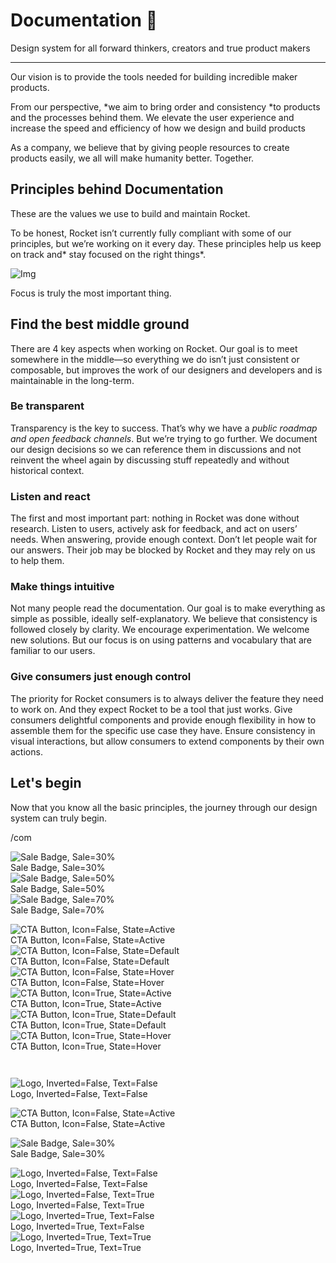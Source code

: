 
# Documentation 🚀

Design system for all forward thinkers, creators and true product makers

---

Our vision is to provide the tools needed for building incredible maker products.

From our perspective, *we aim to bring order and consistency *to products and the processes behind them. We elevate the user experience and increase the speed and efficiency of how we design and build products

As a company, we believe that by giving people resources to create products easily, we all will make humanity better. Together.

## Principles behind Documentation

These are the values we use to build and maintain Rocket.

To be honest, Rocket isn’t currently fully compliant with some of our principles, but we’re working on it every day. These principles help us keep on track and* stay focused on the right things*.

![Img](https://studio-assets.supernova.io/design-systems/14533/9289758a-6300-472a-bbc6-a57098081abf.jpeg)

Focus is truly the most important thing.

## Find the best middle ground

There are 4 key aspects when working on Rocket. Our goal is to meet somewhere in the middle—so everything we do isn’t just consistent or composable, but improves the work of our designers and developers and is maintainable in the long-term.

### Be transparent

Transparency is the key to success. That’s why we have a *public roadmap and open feedback channels*. But we’re trying to go further. We document our design decisions so we can reference them in discussions and not reinvent the wheel again by discussing stuff repeatedly and without historical context.

### Listen and react

The first and most important part: nothing in Rocket was done without research. Listen to users, actively ask for feedback, and act on users’ needs. When answering, provide enough context. Don’t let people wait for our answers. Their job may be blocked by Rocket and they may rely on us to help them.

### Make things intuitive

Not many people read the documentation. Our goal is to make everything as simple as possible, ideally self-explanatory. We believe that consistency is followed closely by clarity. We encourage experimentation. We welcome new solutions. But our focus is on using patterns and vocabulary that are familiar to our users.

### Give consumers just enough control

The priority for Rocket consumers is to always deliver the feature they need to work on. And they expect Rocket to be a tool that just works. Give consumers delightful components and provide enough flexibility in how to assemble them for the specific use case they have. Ensure consistency in visual interactions, but allow consumers to extend components by their own actions.

## Let's begin

Now that you know all the basic principles, the journey through our design system can truly begin.

/com

  
![Sale Badge, Sale=30%](https://studio-assets.supernova.io/design-systems/14533/fc91ec76-20bb-42c8-840f-611f7003956f.png)  
Sale Badge, Sale=30%  
![Sale Badge, Sale=50%](https://studio-assets.supernova.io/design-systems/14533/c0c8f42b-5c08-4491-b25f-90a3c2cf741d.png)  
Sale Badge, Sale=50%  
![Sale Badge, Sale=70%](https://studio-assets.supernova.io/design-systems/14533/7b740c94-5188-4437-bcda-5475d67699d3.png)  
Sale Badge, Sale=70%  


  
![CTA Button, Icon=False, State=Active](https://studio-assets.supernova.io/design-systems/14533/e807bce8-7692-4575-8556-cbb904280d0f.png)  
CTA Button, Icon=False, State=Active  
![CTA Button, Icon=False, State=Default](https://studio-assets.supernova.io/design-systems/14533/fa49a5f3-e048-4d35-a6f8-4e3fb5eee7c4.png)  
CTA Button, Icon=False, State=Default  
![CTA Button, Icon=False, State=Hover](https://studio-assets.supernova.io/design-systems/14533/475522c6-afda-45d0-a73f-87dd7e7939e1.png)  
CTA Button, Icon=False, State=Hover  
![CTA Button, Icon=True, State=Active](https://studio-assets.supernova.io/design-systems/14533/fcc57259-4135-4d95-b8b4-ebfe1d30c747.png)  
CTA Button, Icon=True, State=Active  
![CTA Button, Icon=True, State=Default](https://studio-assets.supernova.io/design-systems/14533/3f971a11-d09b-42b7-8ece-943dee40f7b1.png)  
CTA Button, Icon=True, State=Default  
![CTA Button, Icon=True, State=Hover](https://studio-assets.supernova.io/design-systems/14533/4523c639-dab4-470a-bc73-bde6471e930d.png)  
CTA Button, Icon=True, State=Hover  


```javascript  
  
```

  
![Logo, Inverted=False, Text=False](https://studio-assets.supernova.io/design-systems/14533/3396f31c-f174-4489-83f1-4011505b9e56.png)  
Logo, Inverted=False, Text=False  


  
  


  
![CTA Button, Icon=False, State=Active](https://studio-assets.supernova.io/design-systems/14533/e807bce8-7692-4575-8556-cbb904280d0f.png)  
CTA Button, Icon=False, State=Active  


  
![Sale Badge, Sale=30%](https://studio-assets.supernova.io/design-systems/14533/fc91ec76-20bb-42c8-840f-611f7003956f.png)  
Sale Badge, Sale=30%  


  
![Logo, Inverted=False, Text=False](https://studio-assets.supernova.io/design-systems/14533/3396f31c-f174-4489-83f1-4011505b9e56.png)  
Logo, Inverted=False, Text=False  
![Logo, Inverted=False, Text=True](https://studio-assets.supernova.io/design-systems/14533/7c44244f-35aa-483f-83ff-8aaad6059fea.png)  
Logo, Inverted=False, Text=True  
![Logo, Inverted=True, Text=False](https://studio-assets.supernova.io/design-systems/14533/977783ee-1c0d-48d1-a56c-99c8a60524d7.png)  
Logo, Inverted=True, Text=False  
![Logo, Inverted=True, Text=True](https://studio-assets.supernova.io/design-systems/14533/badd4f71-934e-4540-b43e-cdf923bbf3b9.png)  
Logo, Inverted=True, Text=True  
